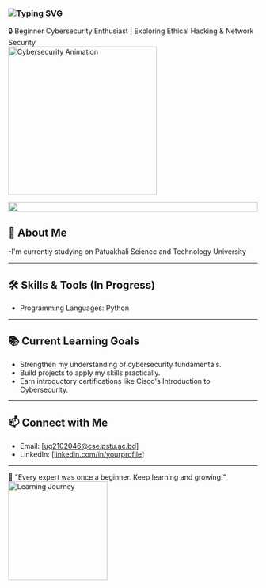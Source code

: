 <h3>
  <a href="https://git.io/typing-svg">
    <img src="https://readme-typing-svg.herokuapp.com?font=Fira+Code&pause=1000&color=36BCF7&width=500&lines=Hi!+I+am+Hajek+Anjum+Benoy+%F0%9F%91%8B+%F0%9F%98%8A" alt="Typing SVG" />
  </a>
</h3>

🔒 Beginner Cybersecurity Enthusiast | Exploring Ethical Hacking & Network Security  
<img src="https://media.giphy.com/media/L1R1tvI9svkIWwpVYr/giphy.gif" width="300" alt="Cybersecurity Animation">


<img src="https://i.imgur.com/dBaSKWF.gif" height="20" width="100%">


## 🌟 About Me  

-I'm currently studying on Patuakhali Science and Technology University

---

## 🛠 Skills & Tools (In Progress)  
- Programming Languages: Python

---

## 📚 Current Learning Goals  
- Strengthen my understanding of cybersecurity fundamentals.  
- Build projects to apply my skills practically.  
- Earn introductory certifications like Cisco's Introduction to Cybersecurity.  

---

## 📫 Connect with Me  
- Email: [ug2102046@cse.pstu.ac.bd]
- LinkedIn: [[linkedin.com/in/yourprofile](https://www.linkedin.com/in/md-hajek-anjum-benoy-76b601281)]

---

🌟 "Every expert was once a beginner. Keep learning and growing!"  
<img src="https://media.giphy.com/media/QHE5gWI0QjqF2/giphy.gif" width="200" alt="Learning Journey">
